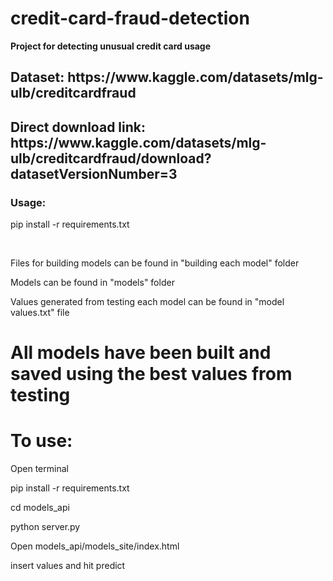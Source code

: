 # credit-card-fraud-detection
<b>Project for detecting unusual credit card usage</b>

<h2>Dataset: https://www.kaggle.com/datasets/mlg-ulb/creditcardfraud</h2>
<h2>Direct download link: https://www.kaggle.com/datasets/mlg-ulb/creditcardfraud/download?datasetVersionNumber=3</h2>

<h3>Usage:</h3>
<p>pip install -r requirements.txt</p>
<br>
<p>Files for building models can be found in "building each model" folder</p>
<p>Models can be found in "models" folder</p>
<p>Values generated from testing each model can be found in "model values.txt" file</p>

<h1>All models have been built and saved using the best values from testing</h1>


<h1>To use:</h1>
<p>Open terminal</p>
<p>pip install -r requirements.txt</p>
<p>cd models_api</p>
<p>python server.py</p>
<p>Open models_api/models_site/index.html</p>
<p>insert values and hit predict</p>